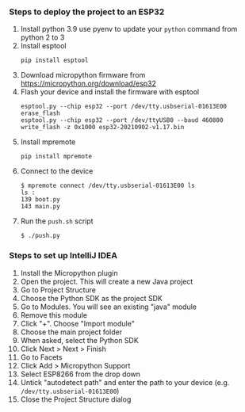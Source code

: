 ### Steps to deploy the project to an ESP32

1. Install python 3.9 use pyenv to update your `python` command from python 2 to 3
2. Install esptool
   ```
   pip install esptool
   ```
3. Download micropython firmware from https://micropython.org/download/esp32
4. Flash your device and install the firmware with esptool
   ```
   esptool.py --chip esp32 --port /dev/tty.usbserial-01613E00 erase_flash
   esptool.py --chip esp32 --port /dev/ttyUSB0 --baud 460800 write_flash -z 0x1000 esp32-20210902-v1.17.bin
   ```
5. Install mpremote
   ```
   pip install mpremote
   ```
6. Connect to the device
   ```
   $ mpremote connect /dev/tty.usbserial-01613E00 ls
   ls :
   139 boot.py
   143 main.py
   ```
7. Run the `push.sh` script
   ```
   $ ./push.py
   ```

### Steps to set up IntelliJ IDEA

1. Install the Micropython plugin
2. Open the project. This will create a new Java project
3. Go to Project Structure
4. Choose the Python SDK as the project SDK
5. Go to Modules. You will see an existing "java" module
6. Remove this module
7. Click "+". Choose "Import module"
8. Choose the main project folder
9. When asked, select the Python SDK
10. Click Next > Next > Finish
11. Go to Facets
12. Click Add > Micropython Support
13. Select ESP8266 from the drop down
14. Untick "autodetect path" and enter the path to your device (e.g. `/dev/tty.usbserial-01613E00`)
15. Close the Project Structure dialog